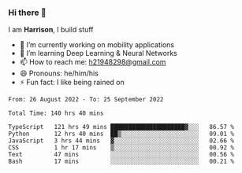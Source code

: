 ### Hi there 👋

I am **Harrison**, I build stuff 

<!--
**drogon98/drogon98** is a ✨ _special_ ✨ repository because its `README.md` (this file) appears on your GitHub profile.

Here are some ideas to get you started:

- 🔭 I’m currently working on ...
- 🌱 I’m currently learning ...
- 👯 I’m looking to collaborate on ...
- 🤔 I’m looking for help with ...
- 💬 Ask me about ...
- 📫 How to reach me: ...
- 😄 Pronouns: ...
- ⚡ Fun fact: ...
-->
<!--[![Anurag's GitHub stats](https://github-readme-stats.vercel.app/api?username=drogon98&theme=merko&show_icons=true)](https://github.com/anuraghazra/github-readme-stats)-->

- 🔭 I’m currently working on mobility applications
- 🌱 I’m learning Deep Learning & Neural Networks
- 📫 How to reach me: h21948298@gmail.com
- 😄 Pronouns: he/him/his
- ⚡ Fun fact: I like being rained on

<!--START_SECTION:waka-->

```text
From: 26 August 2022 - To: 25 September 2022

Total Time: 140 hrs 40 mins

TypeScript   121 hrs 49 mins █████████████████████▓░░░   86.57 %
Python       12 hrs 40 mins  ██▒░░░░░░░░░░░░░░░░░░░░░░   09.01 %
JavaScript   3 hrs 44 mins   ▓░░░░░░░░░░░░░░░░░░░░░░░░   02.66 %
CSS          1 hr 17 mins    ▒░░░░░░░░░░░░░░░░░░░░░░░░   00.92 %
Text         47 mins         ░░░░░░░░░░░░░░░░░░░░░░░░░   00.56 %
Bash         17 mins         ░░░░░░░░░░░░░░░░░░░░░░░░░   00.21 %
```

<!--END_SECTION:waka-->
